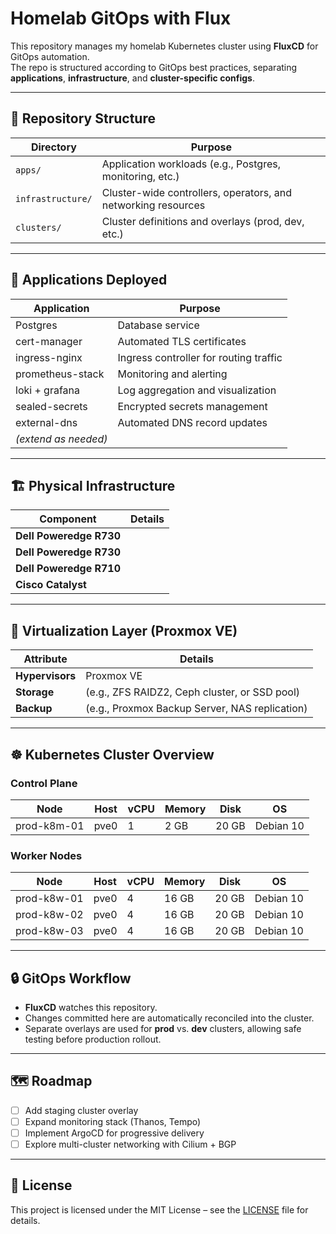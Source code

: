 # Homelab GitOps with Flux

This repository manages my homelab Kubernetes cluster using **FluxCD** for GitOps automation.  
The repo is structured according to GitOps best practices, separating **applications**, **infrastructure**, and **cluster-specific configs**.

---

## 📂 Repository Structure
| Directory       | Purpose                                                                 |
|-----------------|-------------------------------------------------------------------------|
| `apps/`         | Application workloads (e.g., Postgres, monitoring, etc.)                |
| `infrastructure/` | Cluster-wide controllers, operators, and networking resources          |
| `clusters/`     | Cluster definitions and overlays (prod, dev, etc.)                      |

---

## 🚀 Applications Deployed
| Application        | Purpose                                      |
|--------------------|----------------------------------------------|
| Postgres           | Database service                             |
| cert-manager       | Automated TLS certificates                   |
| ingress-nginx      | Ingress controller for routing traffic       |
| prometheus-stack   | Monitoring and alerting                      |
| loki + grafana     | Log aggregation and visualization            |
| sealed-secrets     | Encrypted secrets management                 |
| external-dns       | Automated DNS record updates                 |
| *(extend as needed)* |                                              |

---

## 🏗️ Physical Infrastructure
| Component       | Details                                           |
|--------------------------|---------------------------------------------------|
| **Dell Poweredge R730**  | |
| **Dell Poweredge R730**  | |
| **Dell Poweredge R710**  | |
| **Cisco Catalyst**       | |

---

## 🔧 Virtualization Layer (Proxmox VE)
| Attribute       | Details                                           |
|-----------------|---------------------------------------------------|
| **Hypervisors**  | Proxmox VE                                        |
| **Storage**     | (e.g., ZFS RAIDZ2, Ceph cluster, or SSD pool)     |
| **Backup**      | (e.g., Proxmox Backup Server, NAS replication)    |

---

## ☸️ Kubernetes Cluster Overview

### Control Plane
| Node          | Host    | vCPU | Memory | Disk  | OS                   |
|---------------|---------|------|--------|-------|----------------------|
| prod-k8m-01   | pve0    | 1    | 2 GB  | 20 GB  | Debian 10            |

### Worker Nodes
| Node          | Host    | vCPU | Memory | Disk  | OS                   |
|---------------|---------|------|--------|-------|----------------------|
| prod-k8w-01   | pve0    | 4    | 16 GB  | 20 GB | Debian 10            |
| prod-k8w-02   | pve0    | 4    | 16 GB  | 20 GB | Debian 10            |
| prod-k8w-03   | pve0    | 4    | 16 GB  | 20 GB | Debian 10            |

---

## 🔒 GitOps Workflow
- **FluxCD** watches this repository.  
- Changes committed here are automatically reconciled into the cluster.  
- Separate overlays are used for **prod** vs. **dev** clusters, allowing safe testing before production rollout.  

---

## 🗺️ Roadmap
- [ ] Add staging cluster overlay  
- [ ] Expand monitoring stack (Thanos, Tempo)  
- [ ] Implement ArgoCD for progressive delivery  
- [ ] Explore multi-cluster networking with Cilium + BGP  

---

## 📜 License
This project is licensed under the MIT License – see the [LICENSE](./LICENSE) file for details.
